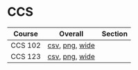 # CCS

| Course | Overall | Section |
| ------ | ------- | ------- |
| CCS 102 | [csv](https://github.com/UCSD-Historical-Enrollment-Data/2025Winter/blob/main/overall/CCS%20102.csv), [png](https://raw.githubusercontent.com/UCSD-Historical-Enrollment-Data/2025Winter/main/plot_overall/CCS%20102.png), [wide](https://raw.githubusercontent.com/UCSD-Historical-Enrollment-Data/2025Winter/main/plot_overall_wide/CCS%20102.png) |  |
| CCS 123 | [csv](https://github.com/UCSD-Historical-Enrollment-Data/2025Winter/blob/main/overall/CCS%20123.csv), [png](https://raw.githubusercontent.com/UCSD-Historical-Enrollment-Data/2025Winter/main/plot_overall/CCS%20123.png), [wide](https://raw.githubusercontent.com/UCSD-Historical-Enrollment-Data/2025Winter/main/plot_overall_wide/CCS%20123.png) |  |
